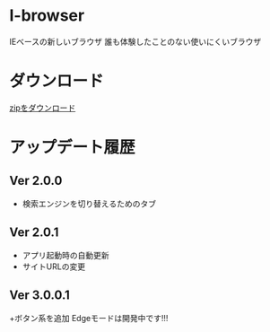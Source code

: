 # I-browser

IEベースの新しいブラウザ
誰も体験したことのない使いにくいブラウザ

# ダウンロード
[zipをダウンロード](https://github.com/NOBU-dev/I-browser/releases/latest/download/I-browser.zip)

# アップデート履歴
## Ver 2.0.0
 + 検索エンジンを切り替えるためのタブ
## Ver 2.0.1
 + アプリ起動時の自動更新
 + サイトURLの変更
## Ver 3.0.0.1
 +ボタン系を追加
 Edgeモードは開発中です!!!
